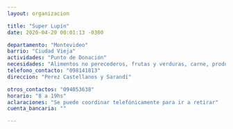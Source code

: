 ```yaml
---
layout: organizacion

title: "Super Lupín"
date: 2020-04-20 00:01:13 -0300

departamento: "Montevideo"
barrio: "Ciudad Vieja"
actividades: "Punto de Donación"
necesidades: "Alimentos no perecederos, frutas y verduras, carne, productos sanitarios (tapabocas, guantes, alcohol en gel, detergente,etc), recipientes o tuppers"
telefono_contacto: "098141813"
direccion: "Perez Castellanos y Sarandí"

otros_contactos: "094053638"
horario: "8 a 19hs"
aclaraciones: "Se puede coordinar telefónicamente para ir a retirar"
cuenta_bancaria: ""

---
```

